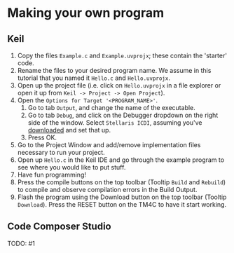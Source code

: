 # Making your own program

## Keil
1. Copy the files `Example.c` and `Example.uvprojx`; these contain the 'starter' code.
2. Rename the files to your desired program name. We assume in this tutorial that you named it `Hello.c` and `Hello.uvprojx`.
3. Open up the project file (i.e. click on `Hello.uvprojx` in a file explorer or open it up from `Keil -> Project -> Open Project`).
4. Open the `Options for Target '<PROGRAM_NAME>'`.
    1. Go to tab `Output`, and change the name of the executable.
    2. Go to tab `Debug`, and click on the Debugger dropdown on the right side of the window. Select `Stellaris ICDI`, assuming you've [downloaded](https://www.ti.com/tool/STELLARIS_ICDI_DRIVERS) and set that up.
    3. Press OK.
5. Go to the Project Window and add/remove implementation files necessary to run your project.
6. Open up `Hello.c` in the Keil IDE and go through the example program to see where you would like to put stuff.
7. Have fun programming!
8. Press the compile buttons on the top toolbar (Tooltip `Build` and `Rebuild`) to compile and observe compilation errors in the Build Output.
9. Flash the program using the Download button on the top toolbar (Tooltip `Download`). Press the RESET button on the TM4C to have it start working.

## Code Composer Studio
TODO: #1
